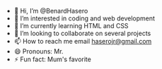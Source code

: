 - 👋 Hi, I’m @BenardHasero
- 👀 I’m interested in coding and web development 
- 🌱 I’m currently learning HTML and CSS
- 💞️ I’m looking to collaborate on several projects 
- 📫 How to reach me email haserojr@gmail.com
- 😄 Pronouns: Mr. 
- ⚡ Fun fact: Mum's favorite

<!---
BenardHasero/BenardHasero is a ✨ special ✨ repository because its `README.md` (this file) appears on your GitHub profile.
You can click the Preview link to take a look at your changes.
--->
